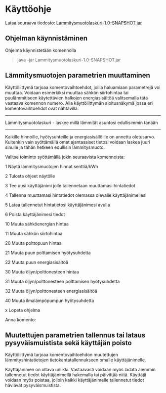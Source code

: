 # Käyttöohje

Lataa seuraava tiedosto: [Lammitysmuotolaskuri-1.0-SNAPSHOT.jar](https://github.com/armijuha/ot-harjoitustyo/releases/tag/loppupalautus)

## Ohjelman käynnistäminen

Ohjelma käynnistetään komennolla
> java -jar Lammitysmuotolaskuri-1.0-SNAPSHOT.jar


## Lämmitysmuotojen parametrien muuttaminen

Käyttöliittymä tarjoaa komentovaihtoehdot, joilla haluamiaan parametrejä voi muuttaa. 
Voidaan esimerkiksi muuttaa sähkön siirtohintaa tai puulämmitjseen käytettävien halkojen energiasisältöä valitsemalla tätä
vastaava komennon numero. Alla käyttöliittymän aloitusnäkymä jossa eri komentovaihtoehdot ovat nähtävillä.

*************************************************************************
Lämmitysmuotolaskuri - laskee millä lämmität asuntosi edullisimmin tänään
*************************************************************************

Kaikille hinnoille, hyötysuhteille ja energiasisällöille on annettu oletusarvo.
Kuitenkin vain syöttämällä omat ajantasaiset tietosi voidaan laskea juuri sinulle ja tähän hetkeen edullisin lämmitysmuoto.


Valitse toiminto syöttämällä jokin seuraavista komennoista:

1 Näytä lämmitysmuotojen hinnat senttiä/kWh

2 Tulosta ohjeet näytölle

3 Tee uusi käyttäjänimi jolle tallennetaan muuttamasi hintatiedot

4 Tallenna muuttamasi hintatiedot olemassa olevalle käyttäjänimellesi

5 Lataa tallennetut hintatietosi käyttäjänimesi avulla

6 Poista käyttäjänimesi tiedot

10 Muuta sähköenergian hintaa

11 Muuta sähkön siirtohintaa

20 Muuta polttopuun hintaa

21 Muuta puun polttamisen hyötysuhdetta

22 Muuta puun energiasisältöä

30 Muuta öljyn/polttonesteen hintaa

31 Muuta öljyn/polttonesteen polttamisen hyötysuhdetta

32 Muuta öljyn/polttonesteen energiasisältöä

40 Muuta ilmalämpöpumpun hyötysuhdetta

x Lopeta ohjelma

Anna komento: 

## Muutettujen parametrien tallennus tai lataus pysyväismuistista sekä käyttäjän poisto

Käyttöliittymä tarjoaa komentovaihtoehdon muutettujen lämmityshintatietojen tietokantatallennukseen omalle käyttäjänimelle.

Käyttäjänimen on oltava uniikki. Vastaavasti voidaan myös ladata aiemmin tallennetut tiedot käyttäjänimellä hakemalla tai päivittää niitä. Käyttäjä voidaan myös poistaa, jolloin kaikki käyttäjänimelle tallennetut tiedot häviävät pysyväismuistista.
